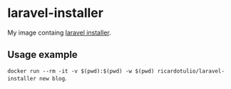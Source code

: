 # laravel-installer

My image containg [laravel installer](https://laravel.com/docs/5.6/installation#installing-laravel).

## Usage example

`docker run --rm -it -v $(pwd):$(pwd) -w $(pwd) ricardotulio/laravel-installer new blog`.
